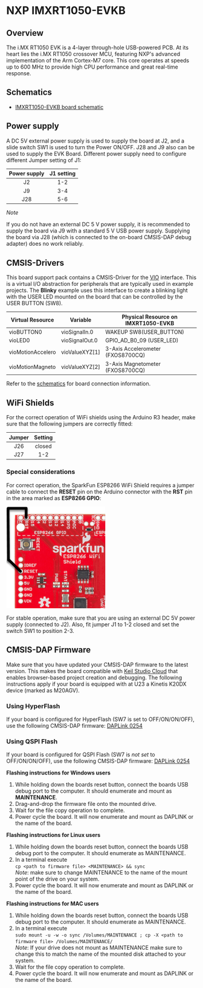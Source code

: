 # NXP IMXRT1050-EVKB

## Overview

The i.MX RT1050 EVK is a 4-layer through-hole USB-powered PCB. At its heart lies the i.MX RT1050 crossover MCU, featuring NXP's advanced implementation of the Arm Cortex-M7 core. This core operates at speeds up to 600 MHz to provide high CPU performance and great real-time response.

## Schematics

- [IMXRT1050-EVKB board schematic](./SPF-30168_B1.pdf)

## Power supply

A DC 5V external power supply is used to supply the board at J2, and a slide switch SW1 is used to turn the Power ON/OFF. J28 and J9 also can be used to supply the EVK Board. Different power supply need to configure different Jumper setting of J1:

| Power supply | J1 setting |
|:------------:|:----------:|
| J2           | 1-2        |
| J9           | 3-4        |
| J28          | 5-6        |

*Note*

If you do not have an external DC 5 V power supply, it is recommended to supply the board via J9 with a standard 5 V USB power supply. Supplying the board via J28 (which is connected to the on-board CMSIS-DAP debug adapter) does no work reliably.

## CMSIS-Drivers

This board support pack contains a CMSIS-Driver for the [VIO](https://arm-software.github.io/CMSIS_5/develop/Driver/html/group__vio__interface__gr.html) interface. This is a virtual I/O abstraction for peripherals that are typically used in example projects. The **Blinky** example uses this interface to create a blinking light with the USER LED mounted on the board that can be controlled by the USER BUTTON (SW8).

| Virtual Resource  | Variable       | Physical Resource on IMXRT1050-EVKB |
|-------------------|----------------|-------------------------------------|
| vioBUTTON0        | vioSignalIn.0  | WAKEUP SW8(USER_BUTTON)             |
| vioLED0           | vioSignalOut.0 | GPIO_AD_B0_09 (USER_LED)            |
| vioMotionAccelero | vioValueXYZ[1] | 3-Axis Accelerometer (FXOS8700CQ)   |
| vioMotionMagneto  | vioValueXYZ[2] | 3-Axis Magnetometer (FXOS8700CQ)    |

Refer to the [schematics](#schematics) for board connection information.

## WiFi Shields

For the correct operation of WiFi shields using the Arduino R3 header, make sure that the following jumpers are correctly fitted:

| Jumper | Setting |
|:------:|:-------:|
| J26    | closed  |
| J27    | 1-2     |

### Special considerations

For correct operation, the SparkFun ESP8266 WiFi Shield requires a jumper cable to connect the **RESET** pin on the Arduino connector with the **RST** pin in the area marked as **ESP8266 GPIO**:

![Connection on the SparkFun ESP8266 WiFi Shield](./SparkFun_Jumper_Cable.png)

For stable operation, make sure that you are using an external DC 5V power supply (connected to J2). Also, fit jumper J1 to 1-2 closed and set the switch SW1 to position 2-3.

## CMSIS-DAP Firmware

Make sure that you have updated your CMSIS-DAP firmware to the latest version. This makes the board compatible with [Keil Studio Cloud](https://keil.arm.com) that enables browser-based project creation and debugging. The following instructions apply if your board is equipped with at U23 a Kinetis K20DX device (marked as M20AGV).

### Using HyperFlash

If your board is configured for HyperFlash (SW7 is set to OFF/ON/ON/OFF), use the following CMSIS-DAP firmware: [DAPLink 0254](../DAPLink/0254_k20dx_mimxrt1050_evk_hyper_0x8000.bin)

### Using QSPI Flash

If your board is configured for QSPI Flash (SW7 is *not set* to OFF/ON/ON/OFF), use the following CMSIS-DAP firmware: [DAPLink 0254](../DAPLink/0254_k20dx_mimxrt1050_evk_qspi_0x8000.bin)

**Flashing instructions for Windows users**

1. While holding down the boards reset button, connect the boards USB debug port to the computer. It should enumerate and mount as **MAINTENANCE**.
1. Drag-and-drop the firmware file onto the mounted drive.
1. Wait for the file copy operation to complete.
1. Power cycle the board. It will now enumerate and mount as DAPLINK or the name of the board.

**Flashing instructions for Linux users**

1. While holding down the boards reset button, connect the boards USB debug port to the computer. It should enumerate as MAINTENANCE.
1. In a terminal execute  
   `cp <path to firmware file> <MAINTENANCE> && sync`  
   *Note*: make sure to change MAINTENANCE to the name of the mount point of the drive on your system.
1. Power cycle the board. It will now enumerate and mount as DAPLINK or the name of the board.

**Flashing instructions for MAC users**

1. While holding down the boards reset button, connect the boards USB debug port to the computer. It should enumerate as MAINTENANCE.
1. In a terminal execute  
   `sudo mount -u -w -o sync /Volumes/MAINTENANCE ; cp -X <path to firmware file> /Volumes/MAINTENANCE/`  
   *Note*: If your drive does not mount as MAINTENANCE make sure to change this to match the name of the mounted disk attached to your system.
1. Wait for the file copy operation to complete.
1. Power cycle the board. It will now enumerate and mount as DAPLINK or the name of the board.
